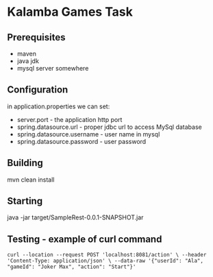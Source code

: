 # Kalamba Games Task

## Prerequisites
 - maven
 - java jdk
 - mysql server somewhere
## Configuration
in application.properties we can set:

* server.port - the application http port
* spring.datasource.url - proper jdbc url to access MySql database
* spring.datasource.username - user name in mysql
* spring.datasource.password - user password

## Building
mvn clean install

## Starting
java -jar target/SampleRest-0.0.1-SNAPSHOT.jar

## Testing - example of curl command
`curl --location --request POST 'localhost:8081/action' \
--header 'Content-Type: application/json' \
--data-raw '{"userId": "Ala", "gameId": "Joker Max", "action": "Start"}'`

